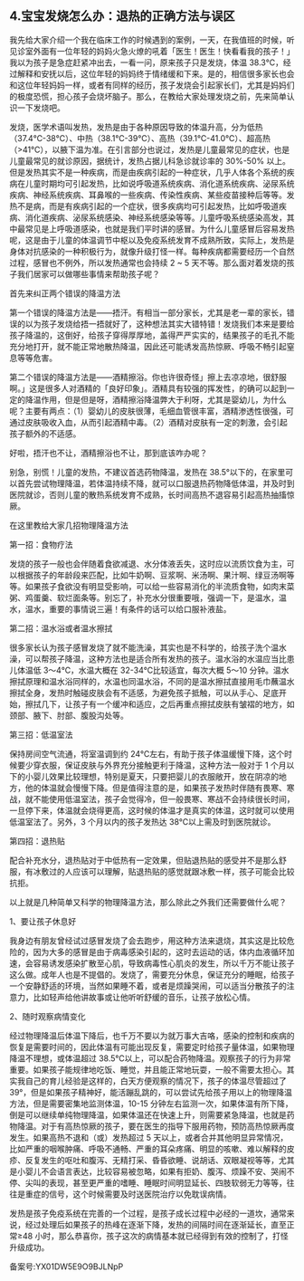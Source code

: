 ## 4.宝宝发烧怎么办：退热的正确方法与误区
我先给大家介绍一个我在临床工作的时候遇到的案例，一天，在我值班的时候，听见诊室外面有一位年轻的妈妈火急火燎的吼着「医生！医生！快看看我的孩子！」我以为孩子是急症赶紧冲出去，一看一问，原来孩子只是发烧，体温 38.3℃，经过解释和安抚以后，这位年轻的妈妈终于情绪缓和下来。是的，相信很多家长也会和这位年轻妈妈一样，或者有同样的经历，孩子发烧会引起家长们，尤其是妈妈们的极度恐慌，担心孩子会烧坏脑子。那么，在教给大家处理发烧之前，先来简单认识一下发烧吧。


发烧，医学术语叫发热，发热是由于各种原因导致的体温升高，分为低热（37.4℃-38℃）、中热（38.1℃-39℃）、高热（39.1℃-41.0℃）、超高热（>41℃），以腋下温为准。在引言部分也说过，发热是儿童最常见的症状，也是儿童最常见的就诊原因，据统计，发热占据儿科急诊就诊率的 30%-50% 以上。但是发热其实不是一种疾病，而是由疾病引起的一种症状，几乎人体各个系统的疾病在儿童时期均可引起发热，比如说呼吸道系统疾病、消化道系统疾病、泌尿系统疾病、神经系统疾病、耳鼻喉的一些疾病、传染性疾病、某些疫苗接种后等等。发热不是病，而是有疾病引起的一个症状，很多疾病均可引起发热，比如呼吸道疾病、消化道疾病、泌尿系统感染、神经系统感染等等。儿童呼吸系统感染高发，其中最常见是上呼吸道感染，也就是我们平时讲的感冒。为什么儿童感冒后容易发热呢，这是由于儿童的体温调节中枢以及免疫系统发育不成熟所致，实际上，发热是身体对抗感染的一种积极行为，就像升级打怪一样。每种疾病都需要经历一个自然过程，感冒也不例外，所以发热通常也会持续 2 ~ 5 天不等。那么面对着发烧的孩子我们居家可以做哪些事情来帮助孩子呢？


首先来纠正两个错误的降温方法


第一个错误的降温方法是——捂汗。有相当一部分家长，尤其是老一辈的家长，错误的以为孩子发烧给捂一捂就好了，这种想法其实大错特错！发烧我们本来是要给孩子降温的，这倒好，给孩子穿得厚厚地，盖得严严实实的，结果孩子的毛孔不能充分地打开，就不能正常地散热降温，因此还可能诱发高热惊厥、呼吸不畅引起窒息等等危害。


第二个错误的降温方法是——酒精擦浴。你也许很奇怪」擦上去凉凉地，很舒服啊。」这是很多人对酒精的「良好印象」。酒精具有较强的挥发性，的确可以起到一定的降温作用，但是但是呀，酒精擦浴降温弊大于利呀，尤其是婴幼儿，为什么呢？主要有两点：（1）婴幼儿的皮肤很薄，毛细血管很丰富，酒精渗透性很强，可通过皮肤吸收入血，从而引起酒精中毒。（2）酒精对皮肤有一定的刺激，会引起孩子额外的不适感。


好啦，捂汗也不让，酒精擦浴也不让，那到底该咋办呢？


别急，别慌！儿童的发热，不建议首选药物降温，发热在 38.5°以下的，在家里可以首先尝试物理降温，若体温持续不降，就可以口服退热药物降低体温，并及时到医院就诊，否则儿童的散热系统发育不成熟，长时间高热不退容易引起高热抽搐惊厥。


在这里教给大家几招物理降温方法


第一招：食物疗法


发烧的孩子一般也会伴随着食欲减退、水分体液丢失，这时应以流质饮食为主，可以根据孩子的年龄段来匹配，比如牛奶啊、豆浆啊、米汤啊、果汁啊、绿豆汤啊等等。如果孩子食欲没有明显受影响，可以给一些容易消化的半流质食物，如肉末菜粥、鸡蛋羹、软烂面条等。别忘了，补充水分很重要哦，强调一下，是温水，温水，温水，重要的事情说三遍！有条件的话可以给口服补液盐。


第二招：温水浴或者温水擦拭


很多家长认为孩子感冒发烧了就不能洗澡，其实也是不科学的，给孩子洗个温水澡，可以帮孩子降温，这种方法也是适合所有发热的孩子。温水浴的水温应当比患儿体温低 3～4℃，水温大概在 32-34℃比较适宜，每次大概 5～10 分钟。温水擦拭原理和温水浴同样的，水温也同温水浴，不同的是温水擦拭直接用毛巾蘸温水擦拭全身，发热时触碰皮肤会有不适感，为避免孩子抵触，可以从手心、足底开始，擦拭几下，让孩子有一个缓冲和适应，之后再重点擦拭皮肤有皱褶的地方，如颈部、腋下、肘部、腹股沟处等。


第三招：低温室法


保持房间空气流通，将室温调到约 24℃左右，有助于孩子体温缓慢下降，这个时候要少穿衣服，保证皮肤与外界充分接触更利于降温，这种方法一般对于 1 个月以下的小婴儿效果比较理想，特别是夏天，只要把婴儿的衣服敞开，放在阴凉的地方，他的体温就会慢慢下降。但是值得注意的是，如果孩子发热时伴随有畏寒、寒战，就不能使用低温室法，孩子会觉得冷，但一般畏寒、寒战不会持续很长时间，一旦停下来，体温就会烧得更高，这时候的体温才是真实的体温，这时就可以使用低温室法了。另外，3 个月以内的孩子发热达 38℃以上需及时到医院就诊。


第四招：退热贴


配合补充水分，退热贴对于中低热有一定效果，但贴退热贴的感受并不是那么舒服，有冰敷过的人应该可以理解，贴退热贴的感觉就跟冰敷一样，孩子可能会比较抗拒。


以上就是几种简单又科学的物理降温方法，那么除此之外我们还需要做什么呢？


1、要让孩子休息好


我身边有朋友曾经试过感冒发烧了会去跑步，用这种方法来退烧，其实这是比较危险的，因为大多的感冒是由于病毒感染引起的，这时去运动的话，体内血液循环加速，会容易诱发感染扩散至心肌，导致病毒性心肌炎的发生，所以千万不能让孩子这么做。成年人也是不提倡的。发烧了，需要充分休息，保证充分的睡眠，给孩子一个安静舒适的环境，当然如果睡不着，或者是烦躁哭闹，可以适当分散孩子的注意力，比如轻声给他讲故事或让他听听舒缓的音乐，让孩子放松心情。


2、随时观察病情变化


经过物理降温后体温下降后，也千万不要以为就万事大吉咯，感染的控制和疾病的恢复是需要时间的，因此体温有可能出现反复，需要定时给孩子量体温，如果物理降温不理想，或体温超过 38.5℃以上，可以配合药物降温。观察孩子的行为非常重要。如果孩子能规律地吃饭、睡觉，并且能正常地玩耍，一般不需要太担心。其实我自己的育儿经验是这样的，白天方便观察的情况下，孩子的体温尽管超过了 39°，但是如果孩子精神好，能活蹦乱跳的，可以尝试先给孩子用以上的物理降温方法，但是需要密集地监测体温，10-15 分钟左右监测一次，如果体温有所下降，倒是可以继续单纯物理降温，如果体温还在快速上升，则需要紧急降温，也就是药物降温。对于有高热惊厥的孩子，要在医生的指导下服用药物，预防高热惊厥再度发生。如果高热不退和（或）发热超过 5 天以上，或者合并其他明显异常情况，比如严重的咽喉肿痛、呼吸不通畅、严重的耳朵疼痛、明显的咳嗽、难以解释的皮疹、反复发生的呕吐和腹泻、无精打采、昏昏欲睡、说胡话、双眼凝视等等，尤其是小婴儿不会语言表达，比较容易被忽略，如果有拒奶、腹泻、烦躁不安、哭闹不停、尖叫的表现，甚至更严重的嗜睡、睡眠时间明显延长、四肢软弱无力等等，往往是重症的信号，这个时候需要及时送医院治疗以免耽误病情。


发热是孩子免疫系统在完善的一个过程，是孩子成长过程中必经的一道坎，通常来说，经过处理后如果孩子的热峰在逐渐下降，发热的间隔时间在逐渐延长，直至正常≥48 小时，那么恭喜你，孩子这次的病情基本就已经得到有效的控制了，打怪升级成功。


备案号:YX01DW5E9O9BJLNpP

